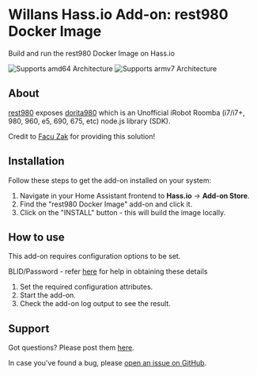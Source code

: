 # Willans Hass.io Add-on: rest980 Docker Image

Build and run the rest980 Docker Image on Hass.io

![Supports amd64 Architecture][amd64-shield] ![Supports armv7 Architecture][armv7-shield]

## About

[rest980][rest980] exposes [dorita980][dorita980] which is an Unofficial iRobot Roomba (i7/i7+, 980, 960, e5, 690, 675, etc) node.js library (SDK).

Credit to [Facu Zak][facuzak] for providing this solution!

## Installation

Follow these steps to get the add-on installed on your system:

1. Navigate in your Home Assistant frontend to **Hass.io** -> **Add-on Store**.
2. Find the "rest980 Docker Image" add-on and click it.
3. Click on the "INSTALL" button - this will build the image locally.

## How to use

This add-on requires configuration options to be set.

BLID/Password - refer [here][blid] for help in obtaining these details

1. Set the required configuration attributes.
2. Start the add-on.
3. Check the add-on log output to see the result.

## Support

Got questions? Please post them [here][forum].

In case you've found a bug, please [open an issue on GitHub][issue].

[amd64-shield]: https://img.shields.io/badge/amd64-yes-green.svg
[armv7-shield]: https://img.shields.io/badge/armv7-yes-green.svg
[forum]: https://community.home-assistant.io/t/irobot-roomba-i7-configuration-using-rest980/161175
[issue]: https://github.com/jeremywillans/hass-addons/issues
[blid]: https://github.com/koalazak/dorita980#how-to-get-your-usernameblid-and-password
[rest980]: https://github.com/koalazak/rest980
[dorita980]: https://github.com/koalazak/rest980
[facuzak]: https://github.com/koalazak
